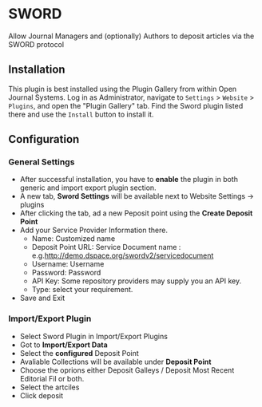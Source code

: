 # SWORD

Allow Journal Managers and (optionally) Authors to deposit articles via the SWORD protocol

## Installation

This plugin is best installed using the Plugin Gallery from within Open Journal Systems.
Log in as Administrator, navigate to `Settings` > `Website` > `Plugins`, and open the "Plugin Gallery"
tab. Find the Sword plugin listed there and use the `Install` button to install it.

## Configuration

### General Settings
- After successful installation, you  have to **enable** the plugin in both generic and import export plugin section.
- A new tab, **Sword Settings** will be available next to Website Settings -> plugins
- After clicking the tab, ad a new Peposit point using the **Create Deposit Point**
- Add your Service Provider Information there. 
  -   Name: Customized name
  -   Deposit Point URL: Service Document name :   e.g.http://demo.dspace.org/swordv2/servicedocument
  -   Username: Username
  -   Password: Password
  -   API Key: Some repository providers may supply you an API key.
  -   Type: select your requirement.
-   Save and Exit
  
 ### Import/Export Plugin
 - Select Sword Plugin in Import/Export Plugins
 - Got to **Import/Export Data**
 - Select the **configured**  Deposit Point
 - Avaliable Collections will be available under **Deposit Point**
 - Choose the oprions either  Deposit Galleys / Deposit Most Recent Editorial Fil or both.
 - Select the artciles
 - Click deposit

  
